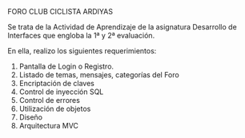 FORO CLUB CICLISTA ARDIYAS

Se trata de la Actividad de Aprendizaje de la asignatura Desarrollo de Interfaces que engloba la 1ª y 2ª evaluación.

En ella, realizo los siguientes requerimientos:
1. Pantalla de Login o Registro.
2. Listado de temas, mensajes, categorías del Foro
3. Encriptación de claves
4. Control de inyección SQL
5. Control de errores
6. Utilización de objetos
7. Diseño
8. Arquitectura MVC
